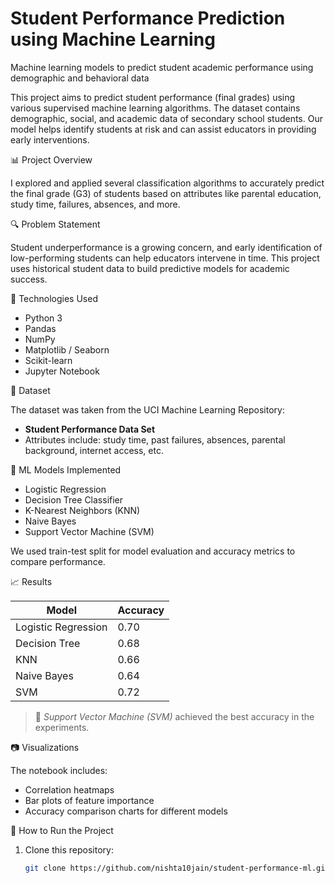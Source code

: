 # Student Performance Prediction using Machine Learning
Machine learning models to predict student academic performance using demographic and behavioral data

This project aims to predict student performance (final grades) using various supervised machine learning algorithms. The dataset contains demographic, social, and academic data of secondary school students. Our model helps identify students at risk and can assist educators in providing early interventions.

📊 Project Overview

I explored and applied several classification algorithms to accurately predict the final grade (G3) of students based on attributes like parental education, study time, failures, absences, and more.

🔍 Problem Statement

Student underperformance is a growing concern, and early identification of low-performing students can help educators intervene in time. This project uses historical student data to build predictive models for academic success.

🧰 Technologies Used

- Python 3  
- Pandas  
- NumPy  
- Matplotlib / Seaborn  
- Scikit-learn  
- Jupyter Notebook

📁 Dataset

The dataset was taken from the UCI Machine Learning Repository:

- **Student Performance Data Set**
- Attributes include: study time, past failures, absences, parental background, internet access, etc.

🧪 ML Models Implemented

- Logistic Regression  
- Decision Tree Classifier  
- K-Nearest Neighbors (KNN)  
- Naive Bayes  
- Support Vector Machine (SVM)

We used train-test split for model evaluation and accuracy metrics to compare performance.

📈 Results

| Model                | Accuracy |
|---------------------|----------|
| Logistic Regression | 0.70     |
| Decision Tree       | 0.68     |
| KNN                 | 0.66     |
| Naive Bayes         | 0.64     |
| SVM                 | 0.72     |

> 📌 *Support Vector Machine (SVM)* achieved the best accuracy in the experiments.



📷 Visualizations

The notebook includes:
- Correlation heatmaps  
- Bar plots of feature importance  
- Accuracy comparison charts for different models



📝 How to Run the Project

1. Clone this repository:
   ```bash
   git clone https://github.com/nishta10jain/student-performance-ml.git
